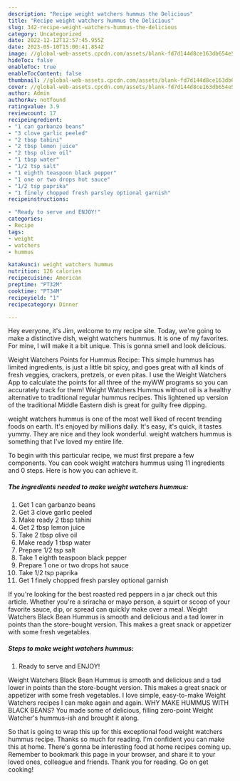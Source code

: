 ```yaml
---
description: "Recipe weight watchers hummus the Delicious"
title: "Recipe weight watchers hummus the Delicious"
slug: 342-recipe-weight-watchers-hummus-the-delicious
category: Uncategorized
date: 2022-12-12T12:57:45.955Z
date: 2023-05-10T15:00:41.854Z
image: //global-web-assets.cpcdn.com/assets/blank-fd7d144d8ce163db654e5a02c40b08a2775adb7897d16e4062681dc7e1b2800f.png
hideToc: false
enableToc: true
enableTocContent: false
thumbnail: //global-web-assets.cpcdn.com/assets/blank-fd7d144d8ce163db654e5a02c40b08a2775adb7897d16e4062681dc7e1b2800f.png
cover: //global-web-assets.cpcdn.com/assets/blank-fd7d144d8ce163db654e5a02c40b08a2775adb7897d16e4062681dc7e1b2800f.png
author: Admin
authorAv: notfound
ratingvalue: 3.9
reviewcount: 17
recipeingredient:
- "1 can garbanzo beans"
- "3 clove garlic peeled"
- "2 tbsp tahini"
- "2 tbsp lemon juice"
- "2 tbsp olive oil"
- "1 tbsp water"
- "1/2 tsp salt"
- "1 eighth teaspoon black pepper"
- "1 one or two drops hot sauce"
- "1/2 tsp paprika"
- "1 finely chopped fresh parsley optional garnish"
recipeinstructions:

- "Ready to serve and ENJOY!"
categories:
- Recipe
tags:
- weight
- watchers
- hummus

katakunci: weight watchers hummus 
nutrition: 126 calories
recipecuisine: American
preptime: "PT32M"
cooktime: "PT34M"
recipeyield: "1"
recipecategory: Dinner

---
```



Hey everyone, it's Jim, welcome to my recipe site. Today, we're going to make a distinctive dish, weight watchers hummus. It is one of my favorites. For mine, I will make it a bit unique. This is gonna smell and look delicious.

Weight Watchers Points for Hummus Recipe: This simple hummus has limited ingredients, is just a little bit spicy, and goes great with all kinds of fresh veggies, crackers, pretzels, or even pitas. I use the Weight Watchers App to calculate the points for all three of the myWW programs so you can accurately track for them! Weight Watchers Hummus without oil is a healthy alternative to traditional regular hummus recipes. This lightened up version of the traditional Middle Eastern dish is great for guilty free dipping.

weight watchers hummus is one of the most well liked of recent trending foods on earth. It's enjoyed by millions daily. It's easy, it's quick, it tastes yummy. They are nice and they look wonderful. weight watchers hummus is something that I've loved my entire life.


To begin with this particular recipe, we must first prepare a few components. You can cook weight watchers hummus using 11 ingredients and 0 steps. Here is how you can achieve it.

<!--inarticleads1-->

##### The ingredients needed to make weight watchers hummus:

1. Get 1 can garbanzo beans
1. Get 3 clove garlic peeled
1. Make ready 2 tbsp tahini
1. Get 2 tbsp lemon juice
1. Take 2 tbsp olive oil
1. Make ready 1 tbsp water
1. Prepare 1/2 tsp salt
1. Take 1 eighth teaspoon black pepper
1. Prepare 1 one or two drops hot sauce
1. Take 1/2 tsp paprika
1. Get 1 finely chopped fresh parsley optional garnish


If you&#39;re looking for the best roasted red peppers in a jar check out this article. Whether you&#39;re a sriracha or mayo person, a squirt or scoop of your favorite sauce, dip, or spread can quickly make over a meal. Weight Watchers Black Bean Hummus is smooth and delicious and a tad lower in points than the store-bought version. This makes a great snack or appetizer with some fresh vegetables. 

<!--inarticleads2-->

##### Steps to make weight watchers hummus:


1. Ready to serve and ENJOY!

Weight Watchers Black Bean Hummus is smooth and delicious and a tad lower in points than the store-bought version. This makes a great snack or appetizer with some fresh vegetables. I love simple, easy-to-make Weight Watchers recipes I can make again and again. WHY MAKE HUMMUS WITH BLACK BEANS? You made some of delicious, filling zero-point Weight Watcher&#39;s hummus-ish and brought it along. 

So that is going to wrap this up for this exceptional food weight watchers hummus recipe. Thanks so much for reading. I'm confident you can make this at home. There's gonna be interesting food at home recipes coming up. Remember to bookmark this page in your browser, and share it to your loved ones, colleague and friends. Thank you for reading. Go on get cooking!

